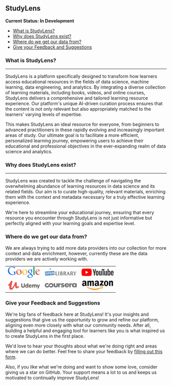 ## StudyLens <!-- omit in toc -->

**Current Status: In Development**

- [What is StudyLens?](#what-is-studylens)
- [Why does StudyLens exist?](#why-does-studylens-exist)
- [Where do we get our data from?](#where-do-we-get-our-data-from)
- [Give your Feedback and Suggestions](#give-your-feedback-and-suggestions)


### What is StudyLens?
--------------------------------------------------------------------------------
StudyLens is a platform specifically designed to transform how learners access educational resources in the fields of data science, machine learning, data engineering, and analytics. By integrating a diverse collection of learning materials, including books, videos, and online courses, StudyLens delivers a comprehensive and tailored learning resource experience. Our platform's unique AI-driven curation process ensures that the content is not only relevant but also appropriately matched to the learners' varying levels of expertise. 

This makes StudyLens an ideal resource for everyone, from beginners to advanced practitioners in these rapidly evolving and increasingly important areas of study. Our ultimate goal is to facilitate a more efficient, personalized learning journey, empowering users to achieve their educational and professional objectives in the ever-expanding realm of data science and analytics.


### Why does StudyLens exist?
--------------------------------------------------------------------------------
StudyLens was created to tackle the challenge of navigating the overwhelming abundance of learning resources in data science and its related fields. Our aim is to curate high-quality, relevant materials, enriching them with the context and metadata necessary for a truly effective learning experience. 

We're here to streamline your educational journey, ensuring that every resource you encounter through StudyLens is not just informative but perfectly aligned with your learning goals and expertise level.


### Where do we get our data from?
We are always trying to add more data providers into our collection for more context and data enrichment, however, currently these are the data providers we are actively working with. 
<div align="center">
  <table>
    <tr>
      <td align="center" width="33%">
        <img src="https://raw.githubusercontent.com/rmalhotra2192/studylens/main/services/frontend/src/assets/img/logo-google.svg" alt="Logo 1" style="width: 100px;"/>
      </td>
      <td align="center" width="33%">
        <img src="https://raw.githubusercontent.com/rmalhotra2192/studylens/main/services/frontend/src/assets/img/logo-open-library.svg" alt="Logo 2" style="width: 100px;"/>
      </td>
      <td align="center" width="33%">
        <img src="https://raw.githubusercontent.com/rmalhotra2192/studylens/main/services/frontend/src/assets/img/logo-youtube.svg" alt="Logo 3" style="width: 100px;"/>
      </td>
    </tr>
    <tr>
      <td align="center">
        <img src="https://raw.githubusercontent.com/rmalhotra2192/studylens/main/services/frontend/src/assets/img/logo-udemy.svg" alt="Logo 4" style="width: 100px;"/>
      </td>
      <td align="center">
        <img src="https://raw.githubusercontent.com/rmalhotra2192/studylens/main/services/frontend/src/assets/img/logo-coursera.svg" alt="Logo 5" style="width: 100px;"/>
      </td>
      <td align="center">
        <img src="https://raw.githubusercontent.com/rmalhotra2192/studylens/main/services/frontend/src/assets/img/logo-amazon.svg" alt="Logo 6" style="width: 100px;"/>
      </td>
    </tr>
  </table>
</div>


### Give your Feedback and Suggestions
We're big fans of feedback here at StudyLens! It's your insights and suggestions that give us the opportunity to grow and refine our platform, aligning even more closely with what our community needs. After all, building a helpful and engaging tool for learners like you is what inspired us to create StudyLens in the first place.

We'd love to hear your thoughts about what we're doing right and areas where we can do better. Feel free to share your feedback by [filling out this form](https://l11c0orn5ks.typeform.com/to/dMi2nglL).

Also, if you like what we're doing and want to show some love, consider giving us a star on GitHub. Your support means a lot to us and keeps us motivated to continually improve StudyLens!